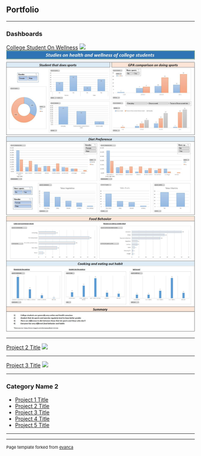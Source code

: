 ## Portfolio

---

### Dashboards

[College Student On Wellness](/sample_page)
<img src="images/dummy_thumbnail.jpg?raw=true"/>
<img src="images/Project%201.1.JPG?raw=true"/>
<img src="images/Project%201.2.JPG?raw=true"/>
<img src="images/Project%201.3.JPG?raw=true"/>

---
[Project 2 Title](/pdf/sample_presentation.pdf)
<img src="images/dummy_thumbnail.jpg?raw=true"/>

---
[Project 3 Title](http://example.com/)
<img src="images/dummy_thumbnail.jpg?raw=true"/>

---

### Category Name 2

- [Project 1 Title](http://example.com/)
- [Project 2 Title](http://example.com/)
- [Project 3 Title](http://example.com/)
- [Project 4 Title](http://example.com/)
- [Project 5 Title](http://example.com/)

---




---
<p style="font-size:11px">Page template forked from <a href="https://github.com/evanca/quick-portfolio">evanca</a></p>
<!-- Remove above link if you don't want to attibute -->
